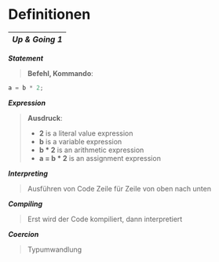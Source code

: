 # Definitionen

| _**Up & Going 1**_ |
|---|

_**Statement**_
> **Befehl, Kommando**:
```javascript
a = b * 2;
```

_**Expression**_
> **Ausdruck**:
> - **2** is a literal value expression
> - **b** is a variable expression
> - **b * 2** is an arithmetic expression
> - **a = b * 2** is an assignment expression

_**Interpreting**_
> Ausführen von Code Zeile für Zeile von oben nach unten

_**Compiling**_
> Erst wird der Code kompiliert, dann interpretiert

_**Coercion**_
> Typumwandlung
